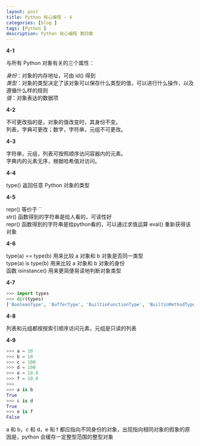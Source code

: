 ```yaml
---
layout: post
title: Python 核心编程 ~ 4
categories: [blog ]
tags: [Python ]
description: Python 核心编程 第四章
---
```


**4-1**

 与所有 Python 对象有关的三个属性：
   
 *身份*：对象的内存地址，可由 id() 得到  
 *类型*：对象的类型决定了该对象可以保存什么类型的值，可以进行什么操作，以及遵循什么样的规则  
 *值*：对象表达的数据项
 
 **4-2**
 
 不可更改指的是，对象的值改变时，其身份不变。  
 列表，字典可更改；数字，字符串，元组不可更改。
 
 **4-3**
 
 字符串，元组，列表可按照顺序访问容器内的元素。  
 字典内的元素无序，根据哈希值对访问。
 
 **4-4**
 
 type() 返回任意 Python 对象的类型
 
 **4-5**
 
 repr() 等价于 ``  
 str() 函数得到的字符串是给人看的，可读性好  
 repr() 函数得到的字符串是给python看的，可以通过求值运算 eval() 重新获得该对象
 
 **4-6**
 
 type(a) == type(b) 用来比较 a 对象和 b 对象是否同一类型  
 type(a) is type(b) 用来比较 a 对象和 b 对象的身份  
 函数 isinstance() 用来更简便易读地判断对象类型
 
 **4-7**
 
 ```python
 >>> import types
>>> dir(types)
['BooleanType', 'BufferType', 'BuiltinFunctionType', 'BuiltinMethodType', 'ClassType', 'CodeType', 'ComplexType', 'DictProxyType', 'DictType', 'DictionaryType', 'EllipsisType', 'FileType', 'FloatType', 'FrameType', 'FunctionType', 'GeneratorType', 'GetSetDescriptorType', 'InstanceType', 'IntType', 'LambdaType', 'ListType', 'LongType', 'MemberDescriptorType', 'MethodType', 'ModuleType', 'NoneType', 'NotImplementedType', 'ObjectType', 'SliceType', 'StringType', 'StringTypes', 'TracebackType', 'TupleType', 'TypeType', 'UnboundMethodType', 'UnicodeType', 'XRangeType', '__all__', '__builtins__', '__doc__', '__file__', '__name__', '__package__']
 ```
 
 **4-8**
 
 列表和元组都按按索引顺序访问元素，元组是只读的列表
 
 **4-9**
 
```python
>>> a = 10
>>> b = 10
>>> c = 100
>>> d = 100
>>> e = 10.0
>>> f = 10.0
>>> 
>>> a is b
True
>>> c is d
True
>>> e is f
False
```
a 和 b，c 和 d，e 和 f 都应指向不同身份的对象，出现指向相同对象的假象的原因是，python 会缓存一定整型范围的整型对象


